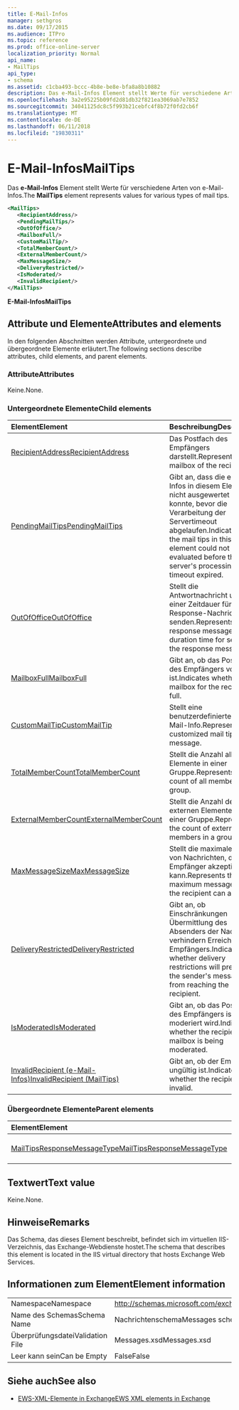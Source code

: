 ```yaml
---
title: E-Mail-Infos
manager: sethgros
ms.date: 09/17/2015
ms.audience: ITPro
ms.topic: reference
ms.prod: office-online-server
localization_priority: Normal
api_name:
- MailTips
api_type:
- schema
ms.assetid: c1cba493-bccc-4b8e-be8e-bfa8a8b10882
description: Das e-Mail-Infos Element stellt Werte für verschiedene Arten von e-Mail-Infos.
ms.openlocfilehash: 3a2e95225b09fd2d81db32f821ea3069ab7e7852
ms.sourcegitcommit: 34041125dc8c5f993b21cebfc4f8b72f0fd2cb6f
ms.translationtype: MT
ms.contentlocale: de-DE
ms.lasthandoff: 06/11/2018
ms.locfileid: "19830311"
---
```

# <a name="mailtips"></a><span data-ttu-id="208de-103">E-Mail-Infos</span><span class="sxs-lookup"><span data-stu-id="208de-103">MailTips</span></span>

<span data-ttu-id="208de-104">Das **e-Mail-Infos** Element stellt Werte für verschiedene Arten von e-Mail-Infos.</span><span class="sxs-lookup"><span data-stu-id="208de-104">The **MailTips** element represents values for various types of mail tips.</span></span> 
  
```XML
<MailTips>
   <RecipientAddress/>
   <PendingMailTips/>
   <OutOfOffice/>
   <MailboxFull/>
   <CustomMailTip/>
   <TotalMemberCount/>
   <ExternalMemberCount/>
   <MaxMessageSize/>
   <DeliveryRestricted/>
   <IsModerated/>
   <InvalidRecipient/>
</MailTips>
```

 <span data-ttu-id="208de-105">**E-Mail-Infos**</span><span class="sxs-lookup"><span data-stu-id="208de-105">**MailTips**</span></span>
## <a name="attributes-and-elements"></a><span data-ttu-id="208de-106">Attribute und Elemente</span><span class="sxs-lookup"><span data-stu-id="208de-106">Attributes and elements</span></span>

<span data-ttu-id="208de-107">In den folgenden Abschnitten werden Attribute, untergeordnete und übergeordnete Elemente erläutert.</span><span class="sxs-lookup"><span data-stu-id="208de-107">The following sections describe attributes, child elements, and parent elements.</span></span>
  
### <a name="attributes"></a><span data-ttu-id="208de-108">Attribute</span><span class="sxs-lookup"><span data-stu-id="208de-108">Attributes</span></span>

<span data-ttu-id="208de-109">Keine.</span><span class="sxs-lookup"><span data-stu-id="208de-109">None.</span></span>
  
### <a name="child-elements"></a><span data-ttu-id="208de-110">Untergeordnete Elemente</span><span class="sxs-lookup"><span data-stu-id="208de-110">Child elements</span></span>

|<span data-ttu-id="208de-111">**Element**</span><span class="sxs-lookup"><span data-stu-id="208de-111">**Element**</span></span>|<span data-ttu-id="208de-112">**Beschreibung**</span><span class="sxs-lookup"><span data-stu-id="208de-112">**Description**</span></span>|
|:-----|:-----|
|[<span data-ttu-id="208de-113">RecipientAddress</span><span class="sxs-lookup"><span data-stu-id="208de-113">RecipientAddress</span></span>](recipientaddress.md) <br/> |<span data-ttu-id="208de-114">Das Postfach des Empfängers darstellt.</span><span class="sxs-lookup"><span data-stu-id="208de-114">Represents the mailbox of the recipient.</span></span>  <br/> |
|[<span data-ttu-id="208de-115">PendingMailTips</span><span class="sxs-lookup"><span data-stu-id="208de-115">PendingMailTips</span></span>](pendingmailtips.md) <br/> |<span data-ttu-id="208de-116">Gibt an, dass die e-Mail-Infos in diesem Element nicht ausgewertet werden konnte, bevor die Verarbeitung der Servertimeout abgelaufen.</span><span class="sxs-lookup"><span data-stu-id="208de-116">Indicates that the mail tips in this element could not be evaluated before the server's processing timeout expired.</span></span>  <br/> |
|[<span data-ttu-id="208de-117">OutOfOffice</span><span class="sxs-lookup"><span data-stu-id="208de-117">OutOfOffice</span></span>](outofoffice.md) <br/> |<span data-ttu-id="208de-118">Stellt die Antwortnachricht und einer Zeitdauer für die Response-Nachricht senden.</span><span class="sxs-lookup"><span data-stu-id="208de-118">Represents the response message and a duration time for sending the response message.</span></span>  <br/> |
|[<span data-ttu-id="208de-119">MailboxFull</span><span class="sxs-lookup"><span data-stu-id="208de-119">MailboxFull</span></span>](mailboxfull.md) <br/> |<span data-ttu-id="208de-120">Gibt an, ob das Postfach des Empfängers voll ist.</span><span class="sxs-lookup"><span data-stu-id="208de-120">Indicates whether the mailbox for the recipient is full.</span></span>  <br/> |
|[<span data-ttu-id="208de-121">CustomMailTip</span><span class="sxs-lookup"><span data-stu-id="208de-121">CustomMailTip</span></span>](custommailtip.md) <br/> |<span data-ttu-id="208de-122">Stellt eine benutzerdefinierte e-Mail-Info.</span><span class="sxs-lookup"><span data-stu-id="208de-122">Represents a customized mail tip message.</span></span>  <br/> |
|[<span data-ttu-id="208de-123">TotalMemberCount</span><span class="sxs-lookup"><span data-stu-id="208de-123">TotalMemberCount</span></span>](totalmembercount.md) <br/> |<span data-ttu-id="208de-124">Stellt die Anzahl aller Elemente in einer Gruppe.</span><span class="sxs-lookup"><span data-stu-id="208de-124">Represents the count of all members in a group.</span></span>  <br/> |
|[<span data-ttu-id="208de-125">ExternalMemberCount</span><span class="sxs-lookup"><span data-stu-id="208de-125">ExternalMemberCount</span></span>](externalmembercount.md) <br/> |<span data-ttu-id="208de-126">Stellt die Anzahl der externen Elemente in einer Gruppe.</span><span class="sxs-lookup"><span data-stu-id="208de-126">Represents the count of external members in a group.</span></span>  <br/> |
|[<span data-ttu-id="208de-127">MaxMessageSize</span><span class="sxs-lookup"><span data-stu-id="208de-127">MaxMessageSize</span></span>](maxmessagesize.md) <br/> |<span data-ttu-id="208de-128">Stellt die maximale Größe von Nachrichten, die der Empfänger akzeptieren kann.</span><span class="sxs-lookup"><span data-stu-id="208de-128">Represents the maximum message size the recipient can accept.</span></span>  <br/> |
|[<span data-ttu-id="208de-129">DeliveryRestricted</span><span class="sxs-lookup"><span data-stu-id="208de-129">DeliveryRestricted</span></span>](deliveryrestricted.md) <br/> |<span data-ttu-id="208de-130">Gibt an, ob Einschränkungen Übermittlung des Absenders der Nachricht verhindern Erreichen des Empfängers.</span><span class="sxs-lookup"><span data-stu-id="208de-130">Indicates whether delivery restrictions will prevent the sender's message from reaching the recipient.</span></span>  <br/> |
|[<span data-ttu-id="208de-131">IsModerated</span><span class="sxs-lookup"><span data-stu-id="208de-131">IsModerated</span></span>](ismoderated.md) <br/> |<span data-ttu-id="208de-132">Gibt an, ob das Postfach des Empfängers ist moderiert wird.</span><span class="sxs-lookup"><span data-stu-id="208de-132">Indicates whether the recipient's mailbox is being moderated.</span></span>  <br/> |
|[<span data-ttu-id="208de-133">InvalidRecipient (e-Mail-Infos)</span><span class="sxs-lookup"><span data-stu-id="208de-133">InvalidRecipient (MailTips)</span></span>](invalidrecipient-mailtips.md) <br/> |<span data-ttu-id="208de-134">Gibt an, ob der Empfänger ungültig ist.</span><span class="sxs-lookup"><span data-stu-id="208de-134">Indicates whether the recipient is invalid.</span></span>  <br/> |
   
### <a name="parent-elements"></a><span data-ttu-id="208de-135">Übergeordnete Elemente</span><span class="sxs-lookup"><span data-stu-id="208de-135">Parent elements</span></span>

|<span data-ttu-id="208de-136">**Element**</span><span class="sxs-lookup"><span data-stu-id="208de-136">**Element**</span></span>|<span data-ttu-id="208de-137">**Beschreibung**</span><span class="sxs-lookup"><span data-stu-id="208de-137">**Description**</span></span>|
|:-----|:-----|
|[<span data-ttu-id="208de-138">MailTipsResponseMessageType</span><span class="sxs-lookup"><span data-stu-id="208de-138">MailTipsResponseMessageType</span></span>](mailtipsresponsemessagetype.md) <br/> |<span data-ttu-id="208de-139">Stellt e-Mail-Tipps Einstellungen.</span><span class="sxs-lookup"><span data-stu-id="208de-139">Represents mail tips settings.</span></span>  <br/> |
   
## <a name="text-value"></a><span data-ttu-id="208de-140">Textwert</span><span class="sxs-lookup"><span data-stu-id="208de-140">Text value</span></span>

<span data-ttu-id="208de-141">Keine.</span><span class="sxs-lookup"><span data-stu-id="208de-141">None.</span></span>
  
## <a name="remarks"></a><span data-ttu-id="208de-142">Hinweise</span><span class="sxs-lookup"><span data-stu-id="208de-142">Remarks</span></span>

<span data-ttu-id="208de-143">Das Schema, das dieses Element beschreibt, befindet sich im virtuellen IIS-Verzeichnis, das Exchange-Webdienste hostet.</span><span class="sxs-lookup"><span data-stu-id="208de-143">The schema that describes this element is located in the IIS virtual directory that hosts Exchange Web Services.</span></span>
  
## <a name="element-information"></a><span data-ttu-id="208de-144">Informationen zum Element</span><span class="sxs-lookup"><span data-stu-id="208de-144">Element information</span></span>

|||
|:-----|:-----|
|<span data-ttu-id="208de-145">Namespace</span><span class="sxs-lookup"><span data-stu-id="208de-145">Namespace</span></span>  <br/> |http://schemas.microsoft.com/exchange/services/2006/messages  <br/> |
|<span data-ttu-id="208de-146">Name des Schemas</span><span class="sxs-lookup"><span data-stu-id="208de-146">Schema Name</span></span>  <br/> |<span data-ttu-id="208de-147">Nachrichtenschema</span><span class="sxs-lookup"><span data-stu-id="208de-147">Messages schema</span></span>  <br/> |
|<span data-ttu-id="208de-148">Überprüfungsdatei</span><span class="sxs-lookup"><span data-stu-id="208de-148">Validation File</span></span>  <br/> |<span data-ttu-id="208de-149">Messages.xsd</span><span class="sxs-lookup"><span data-stu-id="208de-149">Messages.xsd</span></span>  <br/> |
|<span data-ttu-id="208de-150">Leer kann sein</span><span class="sxs-lookup"><span data-stu-id="208de-150">Can be Empty</span></span>  <br/> |<span data-ttu-id="208de-151">False</span><span class="sxs-lookup"><span data-stu-id="208de-151">False</span></span>  <br/> |
   
## <a name="see-also"></a><span data-ttu-id="208de-152">Siehe auch</span><span class="sxs-lookup"><span data-stu-id="208de-152">See also</span></span>



- [<span data-ttu-id="208de-153">EWS-XML-Elemente in Exchange</span><span class="sxs-lookup"><span data-stu-id="208de-153">EWS XML elements in Exchange</span></span>](ews-xml-elements-in-exchange.md)

